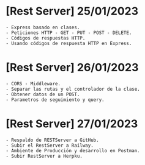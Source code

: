 # [Rest Server] 25/01/2023

    - Express basado en clases.
    - Peticiones HTTP - GET - PUT - POST - DELETE.
    - Códigos de respuestas HTTP.
    - Usando códigos de respuesta HTTP en Express.

# [Rest Server] 26/01/2023

    - CORS - Middleware.
    - Separar las rutas y el controlador de la clase.
    - Obtener datos de un POST.
    - Parametros de seguimiento y query.

# [Rest Server] 27/01/2023

    - Respaldo de RESTServer a GitHub.
    - Subir el RestServer a Railway.
    - Ambiente de Producción y desarrollo en Postman.
    - Subir RestServer a Herpku.